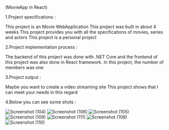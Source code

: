 (MovieApp in React)

1.Project specifications :

This project is an Movie WebApplication
This project was built in about 4 weeks
This project provides you with all the specifications of movies, series and actors
This project is a personal project



2.Project implementation process :

The backend of this project was done with .NET Core and the frontend of this project was also done in React framework.
In this project, the number of members was one


3.Project output :

Maybe you want to create a video streaming site
This project shows that I can meet your needs in this regard


4.Below you can see some shots :

![Screenshot (104)](https://user-images.githubusercontent.com/63494589/163957596-a2e8ecfa-9ed5-4e06-abdc-52e30379e1a0.png)
![Screenshot (106)](https://user-images.githubusercontent.com/63494589/163958688-8c6c7873-7b70-4cad-9fd9-ab54c942cfda.png)
![Screenshot (105)](https://user-images.githubusercontent.com/63494589/163958364-d83a01dc-4206-46fc-928e-a6bf700bdbf7.png)
![Screenshot (109)](https://user-images.githubusercontent.com/63494589/163959070-d5274613-1f15-4f4e-9d69-7f1c199964a7.png)
![Screenshot (111)](https://user-images.githubusercontent.com/63494589/163959410-2f240d5b-8b2f-47c8-82d2-9d03cd9086ef.png)
![Screenshot (108)](https://user-images.githubusercontent.com/63494589/163957207-c1007f51-2f6a-42eb-82b4-7afb9d60a951.png)
![Screenshot (110)](https://user-images.githubusercontent.com/63494589/163959273-a784bf7f-4c87-44a2-b5bf-414fa13fea68.png)





